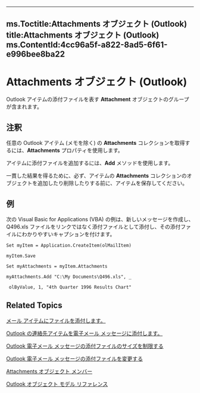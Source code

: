 

---
ms.Toctitle:Attachments オブジェクト (Outlook)
title:Attachments オブジェクト (Outlook)
ms.ContentId:4cc96a5f-a822-8ad5-6f61-e996bee8ba22
---
# Attachments オブジェクト (Outlook)




Outlook アイテムの添付ファイルを表す **Attachment** オブジェクトのグループが含まれます。

## 注釈
任意の Outlook アイテム (メモを除く) の **Attachments** コレクションを取得するには、**Attachments** プロパティを使用します。



アイテムに添付ファイルを追加するには、**Add** メソッドを使用します。



一貫した結果を得るために、必ず、アイテムの **Attachments** コレクションのオブジェクトを追加したり削除したりする前に、アイテムを保存してください。



## 例
次の Visual Basic for Applications (VBA) の例は、新しいメッセージを作成し、Q496.xls ファイルをリンクではなく添付ファイルとして添付し、その添付ファイルにわかりやすいキャプションを付けます。

```vba
Set myItem = Application.CreateItem(olMailItem) 
 
myItem.Save 
 
Set myAttachments = myItem.Attachments 
 
myAttachments.Add "C:\My Documents\Q496.xls", _ 
 
 olByValue, 1, "4th Quarter 1996 Results Chart"
```




## Related Topics

[メール アイテムにファイルを添付します。](1d94629b-e713-92cb-32de-c8910612e861.md)

[Outlook の連絡先アイテムを電子メール メッセージに添付します。](ae5240ad-dc3e-4499-8fd0-d8c2d90aa9ba.md)

[Outlook 電子メール メッセージの添付ファイルのサイズを制限する](9a240e17-f715-482c-9a8b-c6be1144e15a.md)

[Outlook 電子メール メッセージの添付ファイルを変更する](f5dac09a-272b-49d6-bf1e-82c3981260ed.md)

[Attachments オブジェクト メンバー](cfdc1209-1b17-9b6c-122c-c07122d3aae1.md)

[Outlook オブジェクト モデル リファレンス](73221b13-d8d8-99b8-3394-b95dbbfd5ddc.md)





